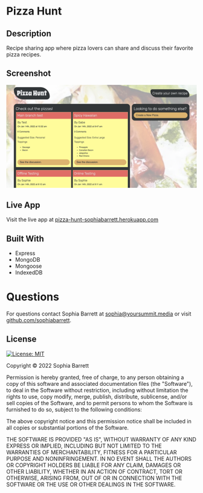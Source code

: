 # Pizza Hunt

## Description
Recipe sharing app where pizza lovers can share and discuss their favorite pizza recipes.

## Screenshot
![screenshot](./screenshot.png)

## Live App
Visit the live app at [pizza-hunt-sophiabarrett.herokuapp.com](https://pizza-hunt-sophiabarrett.herokuapp.com/)

## Built With
* Express
* MongoDB
* Mongoose
* IndexedDB

# Questions
For questions contact Sophia Barrett at [sophia@yoursummit.media](mailto:sophia@yoursummit.media) or visit [github.com/sophiabarrett](https://github.com/sophiabarrett).

## License
[![License: MIT](https://img.shields.io/badge/License-MIT-yellow.svg)](https://opensource.org/licenses/MIT)

Copyright © 2022 Sophia Barrett

Permission is hereby granted, free of charge, to any person obtaining a copy of this software and associated documentation files (the "Software"), to deal in the Software without restriction, including without limitation the rights to use, copy modify, merge, publish, distribute, sublicense, and/or sell copies of the Software, and to permit persons to whom the Software is furnished to do so, subject to the following conditions:

The above copyright notice and this permission notice shall be included in all copies or substantial portions of the Software.

THE SOFTWARE IS PROVIDED "AS IS", WITHOUT WARRANTY OF ANY KIND EXPRESS OR IMPLIED, INCLUDING BUT NOT LIMITED TO THE WARRANTIES OF MERCHANTABILITY, FITNESS FOR A PARTICULAR PURPOSE AND NONINFRINGEMENT. IN NO EVENT SHALL THE AUTHORS OR COPYRIGHT HOLDERS BE LIABLE FOR ANY CLAIM, DAMAGES OR OTHER LIABILITY, WHETHER IN AN ACTION OF CONTRACT, TORT OR OTHERWISE, ARISING FROM, OUT OF OR IN CONNECTION WITH THE SOFTWARE OR THE USE OR OTHER DEALINGS IN THE SOFTWARE.
